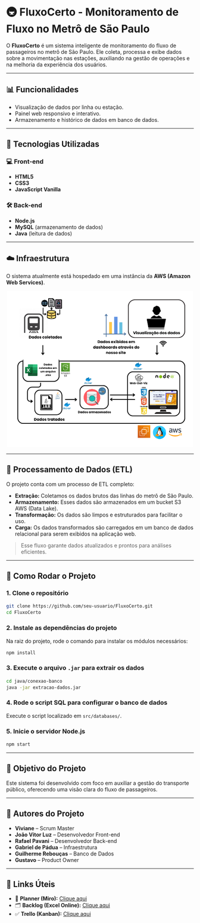 # 🚇 FluxoCerto - Monitoramento de Fluxo no Metrô de São Paulo

O **FluxoCerto** é um sistema inteligente de monitoramento do fluxo de passageiros no metrô de São Paulo. Ele coleta, processa e exibe dados sobre a movimentação nas estações, auxiliando na gestão de operações e na melhoria da experiência dos usuários.

---

## 📊 Funcionalidades

- Visualização de dados por linha ou estação.
- Painel web responsivo e interativo.
- Armazenamento e histórico de dados em banco de dados.

---

## 🧰 Tecnologias Utilizadas

### 💻 Front-end
- **HTML5**
- **CSS3**
- **JavaScript Vanilla**

### 🛠️ Back-end
- **Node.js**
- **MySQL** (armazenamento de dados)
- **Java** (leitura de dados)

---

## ☁️ Infraestrutura

O sistema atualmente está hospedado em uma instância da **AWS (Amazon Web Services)**.
<br>
<p align="center">
  <img src="Documentos/ArquiteturaSolucao/ArquiteturaSolucao.png" alt="Imagem da arquitetura do sistema" width="500">
</p>

---

## 🧪 Processamento de Dados (ETL)

O projeto conta com um processo de ETL completo:

- **Extração:** Coletamos os dados brutos das linhas do metrô de São Paulo.
- **Armazenamento:** Esses dados são armazenados em um bucket S3 AWS (Data Lake).
- **Transformação:** Os dados são limpos e estruturados para facilitar o uso.
- **Carga:** Os dados transformados são carregados em um banco de dados relacional para serem exibidos na aplicação web.

>Esse fluxo garante dados atualizados e prontos para análises eficientes.

---

## 🔧 Como Rodar o Projeto

### 1. Clone o repositório

```bash
git clone https://github.com/seu-usuario/FluxoCerto.git
cd FluxoCerto
```

### 2. Instale as dependências do projeto

Na raiz do projeto, rode o comando para instalar os módulos necessários:

```bash
npm install
```

### 3. Execute o arquivo `.jar` para extrair os dados

```bash
cd java/conexao-banco
java -jar extracao-dados.jar
```

### 4. Rode o script SQL para configurar o banco de dados

Execute o script localizado em `src/databases/`.

### 5. Inicie o servidor Node.js

```bash
npm start
```

---

## 🚀 Objetivo do Projeto

Este sistema foi desenvolvido com foco em auxiliar a gestão do transporte público, oferecendo uma visão clara do fluxo de passageiros.

---

## 👥 Autores do Projeto

- **Viviane** – Scrum Master  
- **João Vitor Luz** – Desenvolvedor Front-end  
- **Rafael Pavani** – Desenvolvedor Back-end  
- **Gabriel de Pádua** – Infraestrutura  
- **Guilherme Rebouças** – Banco de Dados  
- **Gustavo** – Product Owner  

---

## 🔗 Links Úteis

- 📌 **Planner (Miro):** [Clique aqui](https://miro.com/app/board/uXjVITExIkE=/)
- 🗂️ **Backlog (Excel Online):** [Clique aqui](https://bandteccom-my.sharepoint.com/:x:/g/personal/viviane_santos_sptech_school/EQ5FbnlDBcpFnK5Slh18lgMBHZb7KZhylR-mb_dmGqfBrg?e=beqnkh)
- ✅ **Trello (Kanban):** [Clique aqui](https://trello.com/b/NAJkOgH3/fluxo-certo-pi)

